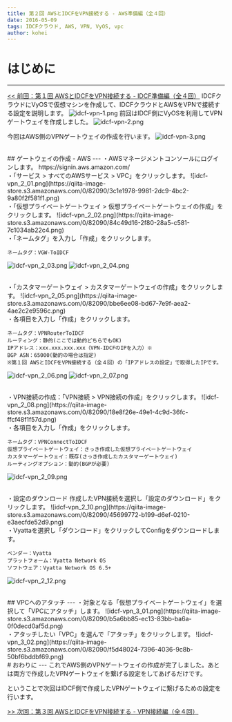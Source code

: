 ```yaml
---
title: 第２回 AWSとIDCFをVPN接続する - AWS準備編（全４回）
date: 2016-05-09
tags: IDCFクラウド, AWS, VPN, VyOS, vpc 
author: kohei
---
```


# はじめに
---
[<< 前回：第１回 AWSとIDCFをVPN接続する - IDCF準備編（全４回）](http://qiita.com/kooohei/items/906a6ce1352285e793d5)
IDCFクラウドにVyOSで仮想マシンを作成して、IDCFクラウドとAWSをVPNで接続する設定を説明します。
![idcf-vpn-1.png](https://qiita-image-store.s3.amazonaws.com/0/82090/9b15d672-f654-ab05-fb61-57cf8951b58e.png)
前回はIDCF側にVyOSを利用してVPNゲートウェイを作成しました。
![idcf-vpn-2.png](https://qiita-image-store.s3.amazonaws.com/0/82090/903a6791-fb65-6fd3-5ecd-566c1a605c52.png)

今回はAWS側のVPNゲートウェイの作成を行います。
![idcf-vpn-3.png](https://qiita-image-store.s3.amazonaws.com/0/82090/a8160ab4-f708-851a-40a1-a2239a67e2f5.png)


<br>
## ゲートウェイの作成 - AWS
---
・AWSマネージメントコンソールにログインします。
https://signin.aws.amazon.com/

<br>
・「サービス > すべてのAWSサービス > VPC」をクリックします。
![idcf-vpn_2_01.png](https://qiita-image-store.s3.amazonaws.com/0/82090/3c1e1978-9981-2dc9-4bc2-9a80f2f581f1.png)

<br>
・「仮想プライベートゲートウェイ > 仮想プライベートゲートウェイの作成」をクリックします。
![idcf-vpn_2_02.png](https://qiita-image-store.s3.amazonaws.com/0/82090/84c49d16-2f80-28a5-c581-7c1034ab22c4.png)

<br>
・「ネームタグ」を入力し「作成」をクリックします。

```text:仮想プライベートゲートウェイ
ネームタグ：VGW-ToIDCF
```
![idcf-vpn_2_03.png](https://qiita-image-store.s3.amazonaws.com/0/82090/7865dcbf-7799-2053-cfbf-5cbd6bd402d9.png)
![idcf-vpn_2_04.png](https://qiita-image-store.s3.amazonaws.com/0/82090/0dcf384c-7121-e8e7-388a-47c72f1f4236.png)

<br>
・「カスタマーゲートウェイ > カスタマーゲートウェイの作成」をクリックします。
![idcf-vpn_2_05.png](https://qiita-image-store.s3.amazonaws.com/0/82090/bbe6ee08-bd67-7e9f-aea2-4ae2c2e9596c.png)

<br>
・各項目を入力し「作成」をクリックします。

```text:カスタマーゲートウェイ
ネームタグ：VPNRouterToIDCF
ルーティング：静的(ここでは動的どちらでもOK)
IPアドレス：xxx.xxx.xxx.xxx（VPN-IDCFのIPを入力）※
BGP ASN：65000(動的の場合は指定)
※第１回 AWSとIDCFをVPN接続する（全４回）の「IPアドレスの設定」で取得したIPです。
```
![idcf-vpn_2_06.png](https://qiita-image-store.s3.amazonaws.com/0/82090/60665788-eb03-624a-7740-c617535df9d7.png)
![idcf-vpn_2_07.png](https://qiita-image-store.s3.amazonaws.com/0/82090/0a040c13-9c94-4ee7-da69-e2442031abc9.png)

<br>
・VPN接続の作成：「VPN接続 > VPN接続の作成」をクリックします。
![idcf-vpn_2_08.png](https://qiita-image-store.s3.amazonaws.com/0/82090/18e8f26e-49e1-4c9d-36fc-ffcf48f1f57d.png)

<br>
・各項目を入力し「作成」をクリックします。

```text:VPN接続
ネームタグ：VPNConnectToIDCF
仮想プライベートゲートウェイ：さっき作成した仮想プライベートゲートウェイ
カスタマーゲートウェイ：既存(さっき作成したカスタマーゲートウェイ)
ルーティングオプション：動的(BGPが必要)
```
![idcf-vpn_2_09.png](https://qiita-image-store.s3.amazonaws.com/0/82090/c85f1397-8f10-d704-4192-e9c0257d9121.png)

<br>
・設定のダウンロード
作成したVPN接続を選択し「設定のダウンロード」をクリックします。
![idcf-vpn_2_10.png](https://qiita-image-store.s3.amazonaws.com/0/82090/45699772-b199-d6ef-0210-e3aecfde52d9.png)

<br>
・Vyattaを選択し「ダウンロード」をクリックしてConfigをダウンロードします。

```text:設定
ベンダー：Vyatta
プラットフォーム：Vyatta Network OS
ソフトウェア：Vyatta Network OS 6.5+
```
![idcf-vpn_2_12.png](https://qiita-image-store.s3.amazonaws.com/0/82090/d1da47b7-051b-d5a4-de57-79f72ac46887.png)


<br>
## VPCへのアタッチ
---
・対象となる「仮想プライベートゲートウェイ」を選択して「VPCにアタッチ」します。
![idcf-vpn_3_01.png](https://qiita-image-store.s3.amazonaws.com/0/82090/b5a6bb85-ec13-83bb-ba6a-0f0decd0af5d.png)

<br>
・アタッチしたい「VPC」を選んで「アタッチ」をクリックします。
![idcf-vpn_3_02.png](https://qiita-image-store.s3.amazonaws.com/0/82090/f5d48024-7396-4036-9c8b-50bf6bddbf69.png)


<br>
# おわりに
---
これでAWS側のVPNゲートウェイの作成が完了しました。あとは両方で作成したVPNゲートウェイを繋げる設定をしてあげるだけです。

ということで次回はIDCF側で作成したVPNゲートウェイに繋げるための設定を行います。

[>> 次回：第３回 AWSとIDCFをVPN接続する - VPN接続編（全４回）](http://qiita.com/kooohei/items/f16dcb9e7280b29deee7)

